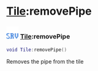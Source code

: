 # [Tile](../tile/README.md):removePipe

### <img src="../../.gitbook/assets/server.png" width="32" height="32" /> [Tile](../tile/README.md):removePipe

```lua
void Tile:removePipe()
```

Removes the pipe from the tile<br>

